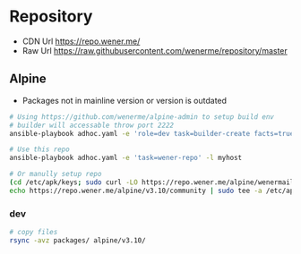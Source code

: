 # Repository

* CDN Url https://repo.wener.me/
* Raw Url https://raw.githubusercontent.com/wenerme/repository/master

## Alpine
* Packages not in mainline version or version is outdated

```bash
# Using https://github.com/wenerme/alpine-admin to setup build env
# builder will accessable throw port 2222
ansible-playbook adhoc.yaml -e 'role=dev task=builder-create facts=true host_data_path=/data/build' -l mydockerhost

# Use this repo
ansible-playbook adhoc.yaml -e 'task=wener-repo' -l myhost

# Or manully setup repo
(cd /etc/apk/keys; sudo curl -LO https://repo.wener.me/alpine/wenermail@gmail.com-5dc8c7cd.rsa.pub )
echo https://repo.wener.me/alpine/v3.10/community | sudo tee -a /etc/apk/repositories
```

### dev
```bash
# copy files
rsync -avz packages/ alpine/v3.10/
```
